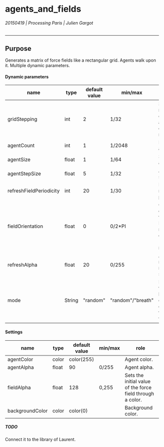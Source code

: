 # agents_and_fields

###### 20150419 | Processing Paris | Julien Gargot


---

## Purpose

Generates a matrix of force fields like a rectangular grid.
Agents walk upon it.
Multiple dynamic parameters.

#### Dynamic parameters

| name                    | type   | default value | min/max           | role                                                           |
|-------------------------|--------|---------------|-------------------|----------------------------------------------------------------|
| gridStepping            | int    | 2             | 1/32              | Sets the number of columns and rows of the field matrix.       |
| agentCount              | int    | 1             | 1/2048            | Number of agent.                                               |
| agentSize               | float  | 1             | 1/64              | Size of agent.                                                 |
| agentStepSize           | float  | 5             | 1/32              | Agent speed.                                                   |
| refreshFieldPeriodicity | int    | 20            | 1/30              | Field refresh period.                                          |
| fieldOrientation        | float  | 0             | 0/2*PI            | Orientation of the force field. More revelant on "breath" mode |
| refreshAlpha            | float  | 20            | 0/255             | Alpha refresh rate of the scene.                               |
| mode                    | String | "random"      | "random"/"breath" | Defines the behavior of changing force fields.                 |

#### Settings

| name            | type  | default value | min/max | role                                                       |
|-----------------|-------|---------------|---------|------------------------------------------------------------|
| agentColor      | color | color(255)    |         | Agent color.                                               |
| agentAlpha      | float | 90            | 0/255   | Agent alpha.                                               |
| fieldAlpha      | float | 128           | 0,255   | Sets the initial value of the force field through a color. |
| backgroundColor | color | color(0)      |         | Background color.                                          |

##### TODO

Connect it to the library of Laurent.